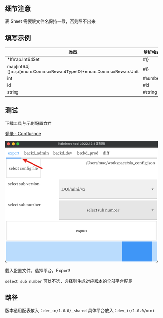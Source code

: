 


## 细节注意

表 Sheet 需要跟文件名保持一致，否则导不出来


## 填写示例

| 类型                                                                  | 解析格式 | 填写示例                            |
| --------------------------------------------------------------------- | -------- | ----------------------------------- |
| \*lfmap.Int64Set                                                      | \#{}     | {"1":{}}                            |
| map\[int64\]\[\]map\[enum.CommonRewardTypeID\]\*enum.CommonRewardUnit | \#{}     | {"1":\[{"1":{"type":1,"opid":2}}\]} |
| int                                                                   | \#number | 2                                   |
| id                                                                    | \#id     | 1                                   |
| string                                                                | \#string | 这是一段文字                        |


## 测试

下载工具与示例配置文件

[登录 - Confluence](https://confluence.l-feng.com/pages/viewpage.action?pageId=3309930)

![](assets/Pasted%20image%2020230110112700.png)

载入配置文件，选择平台，Export!

`select sub number` 可以不选，选择则生成对应版本的全部平台配表

## 路径

版本通用配表放入：`dev_in/1.0.0/_shared`
具体平台放入：`dev_in/1.0.0/mini`